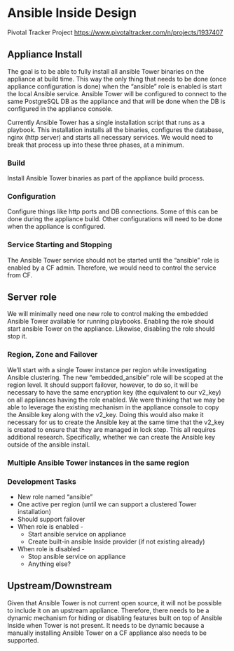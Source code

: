 #  Ansible Inside Design

Pivotal Tracker Project
https://www.pivotaltracker.com/n/projects/1937407

## Appliance Install

The goal is to be able to fully install all ansible Tower binaries on the appliance at build time. This way the only thing that needs to be done (once appliance configuration is done) when the “ansible” role is enabled is start the local Ansible service. Ansible Tower will be configured to connect to the same PostgreSQL DB as the appliance and that will be done when the DB is configured in the appliance console.

Currently Ansible Tower has a single installation script that runs as a playbook. This installation installs all the binaries, configures the database, nginx (http server) and starts all necessary services. We would need to break that process up into these three phases, at a minimum.

### Build
Install Ansible Tower binaries as part of the appliance build process.

### Configuration
Configure things like http ports and DB connections. Some of this can be done during the appliance build. Other configurations will need to be done when the appliance is configured.

### Service Starting and Stopping
The Ansible Tower service should not be started until the “ansible” role is enabled by a CF admin. Therefore, we would need to control the service from CF.

## Server role
We will minimally need one new role to control making the embedded Ansible Tower available for running playbooks. Enabling the role should start ansible Tower on the appliance. Likewise, disabling the role should stop it.

### Region, Zone and Failover
We’ll start with a single Tower instance per region while investigating Ansible clustering. The new “embedded_ansible” role will be scoped at the region level. It should support failover, however, to do so, it will be necessary to have the same encryption key (the equivalent to our v2_key) on all appliances having the role enabled.
We were thinking that we may be able to leverage the existing mechanism in the appliance console to copy the Ansible key along with the v2_key. Doing this would also make it necessary for us to create the Ansible key at the same time that the v2_key is created to ensure that they are managed in lock step. This all requires additional research. Specifically, whether we can create the Ansible key outside of the ansible install.

### Multiple Ansible Tower instances in the same region

### Development Tasks
- New role named “ansible”
- One active per region (until we can support a clustered Tower installation)
- Should support failover
- When role is enabled -
  - Start ansible service on appliance
  - Create built-in ansible Inside provider (if not existing already)
- When role is disabled -
  - Stop ansible service on appliance
  - Anything else?

## Upstream/Downstream
Given that Ansible Tower is not current open source, it will not be possible to include it on an upstream appliance. Therefore, there needs to be a dynamic mechanism for hiding or disabling features built on top of Ansible Inside when Tower is not present. It needs to be dynamic because a manually installing Ansible Tower on a CF appliance also needs to be supported.
